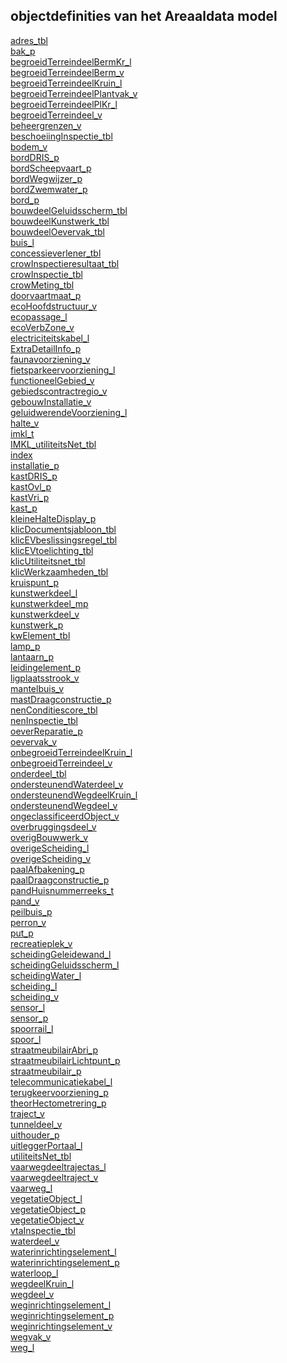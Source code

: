 ## objectdefinities van het Areaaldata model<br>

[adres_tbl](adres_tbl.html)<br>[bak_p](bak_p.html)<br>[begroeidTerreindeelBermKr_l](begroeidTerreindeelBermKr_l.html)<br>[begroeidTerreindeelBerm_v](begroeidTerreindeelBerm_v.html)<br>[begroeidTerreindeelKruin_l](begroeidTerreindeelKruin_l.html)<br>[begroeidTerreindeelPlantvak_v](begroeidTerreindeelPlantvak_v.html)<br>[begroeidTerreindeelPlKr_l](begroeidTerreindeelPlKr_l.html)<br>[begroeidTerreindeel_v](begroeidTerreindeel_v.html)<br>[beheergrenzen_v](beheergrenzen_v.html)<br>[beschoeiingInspectie_tbl](beschoeiingInspectie_tbl.html)<br>[bodem_v](bodem_v.html)<br>[bordDRIS_p](bordDRIS_p.html)<br>[bordScheepvaart_p](bordScheepvaart_p.html)<br>[bordWegwijzer_p](bordWegwijzer_p.html)<br>[bordZwemwater_p](bordZwemwater_p.html)<br>[bord_p](bord_p.html)<br>[bouwdeelGeluidsscherm_tbl](bouwdeelGeluidsscherm_tbl.html)<br>[bouwdeelKunstwerk_tbl](bouwdeelKunstwerk_tbl.html)<br>[bouwdeelOevervak_tbl](bouwdeelOevervak_tbl.html)<br>[buis_l](buis_l.html)<br>[concessieverlener_tbl](concessieverlener_tbl.html)<br>[crowInspectieresultaat_tbl](crowInspectieresultaat_tbl.html)<br>[crowInspectie_tbl](crowInspectie_tbl.html)<br>[crowMeting_tbl](crowMeting_tbl.html)<br>[doorvaartmaat_p](doorvaartmaat_p.html)<br>[ecoHoofdstructuur_v](ecoHoofdstructuur_v.html)<br>[ecopassage_l](ecopassage_l.html)<br>[ecoVerbZone_v](ecoVerbZone_v.html)<br>[electriciteitskabel_l](electriciteitskabel_l.html)<br>[ExtraDetailInfo_p](ExtraDetailInfo_p.html)<br>[faunavoorziening_v](faunavoorziening_v.html)<br>[fietsparkeervoorziening_l](fietsparkeervoorziening_l.html)<br>[functioneelGebied_v](functioneelGebied_v.html)<br>[gebiedscontractregio_v](gebiedscontractregio_v.html)<br>[gebouwInstallatie_v](gebouwInstallatie_v.html)<br>[geluidwerendeVoorziening_l](geluidwerendeVoorziening_l.html)<br>[halte_v](halte_v.html)<br>[imkl_t](imkl_t.html)<br>[IMKL_utiliteitsNet_tbl](IMKL_utiliteitsNet_tbl.html)<br>[index](index.html)<br>[installatie_p](installatie_p.html)<br>[kastDRIS_p](kastDRIS_p.html)<br>[kastOvl_p](kastOvl_p.html)<br>[kastVri_p](kastVri_p.html)<br>[kast_p](kast_p.html)<br>[kleineHalteDisplay_p](kleineHalteDisplay_p.html)<br>[klicDocumentsjabloon_tbl](klicDocumentsjabloon_tbl.html)<br>[klicEVbeslissingsregel_tbl](klicEVbeslissingsregel_tbl.html)<br>[klicEVtoelichting_tbl](klicEVtoelichting_tbl.html)<br>[klicUtiliteitsnet_tbl](klicUtiliteitsnet_tbl.html)<br>[klicWerkzaamheden_tbl](klicWerkzaamheden_tbl.html)<br>[kruispunt_p](kruispunt_p.html)<br>[kunstwerkdeel_l](kunstwerkdeel_l.html)<br>[kunstwerkdeel_mp](kunstwerkdeel_mp.html)<br>[kunstwerkdeel_v](kunstwerkdeel_v.html)<br>[kunstwerk_p](kunstwerk_p.html)<br>[kwElement_tbl](kwElement_tbl.html)<br>[lamp_p](lamp_p.html)<br>[lantaarn_p](lantaarn_p.html)<br>[leidingelement_p](leidingelement_p.html)<br>[ligplaatsstrook_v](ligplaatsstrook_v.html)<br>[mantelbuis_v](mantelbuis_v.html)<br>[mastDraagconstructie_p](mastDraagconstructie_p.html)<br>[nenConditiescore_tbl](nenConditiescore_tbl.html)<br>[nenInspectie_tbl](nenInspectie_tbl.html)<br>[oeverReparatie_p](oeverReparatie_p.html)<br>[oevervak_v](oevervak_v.html)<br>[onbegroeidTerreindeelKruin_l](onbegroeidTerreindeelKruin_l.html)<br>[onbegroeidTerreindeel_v](onbegroeidTerreindeel_v.html)<br>[onderdeel_tbl](onderdeel_tbl.html)<br>[ondersteunendWaterdeel_v](ondersteunendWaterdeel_v.html)<br>[ondersteunendWegdeelKruin_l](ondersteunendWegdeelKruin_l.html)<br>[ondersteunendWegdeel_v](ondersteunendWegdeel_v.html)<br>[ongeclassificeerdObject_v](ongeclassificeerdObject_v.html)<br>[overbruggingsdeel_v](overbruggingsdeel_v.html)<br>[overigBouwwerk_v](overigBouwwerk_v.html)<br>[overigeScheiding_l](overigeScheiding_l.html)<br>[overigeScheiding_v](overigeScheiding_v.html)<br>[paalAfbakening_p](paalAfbakening_p.html)<br>[paalDraagconstructie_p](paalDraagconstructie_p.html)<br>[pandHuisnummerreeks_t](pandHuisnummerreeks_t.html)<br>[pand_v](pand_v.html)<br>[peilbuis_p](peilbuis_p.html)<br>[perron_v](perron_v.html)<br>[put_p](put_p.html)<br>[recreatieplek_v](recreatieplek_v.html)<br>[scheidingGeleidewand_l](scheidingGeleidewand_l.html)<br>[scheidingGeluidsscherm_l](scheidingGeluidsscherm_l.html)<br>[scheidingWater_l](scheidingWater_l.html)<br>[scheiding_l](scheiding_l.html)<br>[scheiding_v](scheiding_v.html)<br>[sensor_l](sensor_l.html)<br>[sensor_p](sensor_p.html)<br>[spoorrail_l](spoorrail_l.html)<br>[spoor_l](spoor_l.html)<br>[straatmeubilairAbri_p](straatmeubilairAbri_p.html)<br>[straatmeubilairLichtpunt_p](straatmeubilairLichtpunt_p.html)<br>[straatmeubilair_p](straatmeubilair_p.html)<br>[telecommunicatiekabel_l](telecommunicatiekabel_l.html)<br>[terugkeervoorziening_p](terugkeervoorziening_p.html)<br>[theorHectometrering_p](theorHectometrering_p.html)<br>[traject_v](traject_v.html)<br>[tunneldeel_v](tunneldeel_v.html)<br>[uithouder_p](uithouder_p.html)<br>[uitleggerPortaal_l](uitleggerPortaal_l.html)<br>[utiliteitsNet_tbl](utiliteitsNet_tbl.html)<br>[vaarwegdeeltrajectas_l](vaarwegdeeltrajectas_l.html)<br>[vaarwegdeeltraject_v](vaarwegdeeltraject_v.html)<br>[vaarweg_l](vaarweg_l.html)<br>[vegetatieObject_l](vegetatieObject_l.html)<br>[vegetatieObject_p](vegetatieObject_p.html)<br>[vegetatieObject_v](vegetatieObject_v.html)<br>[vtaInspectie_tbl](vtaInspectie_tbl.html)<br>[waterdeel_v](waterdeel_v.html)<br>[waterinrichtingselement_l](waterinrichtingselement_l.html)<br>[waterinrichtingselement_p](waterinrichtingselement_p.html)<br>[waterloop_l](waterloop_l.html)<br>[wegdeelKruin_l](wegdeelKruin_l.html)<br>[wegdeel_v](wegdeel_v.html)<br>[weginrichtingselement_l](weginrichtingselement_l.html)<br>[weginrichtingselement_p](weginrichtingselement_p.html)<br>[weginrichtingselement_v](weginrichtingselement_v.html)<br>[wegvak_v](wegvak_v.html)<br>[weg_l](weg_l.html)<br>